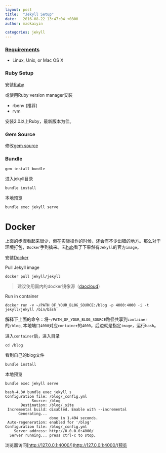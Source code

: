 ```yaml
---
layout: post
title:  "Jekyll Setup"
date:   2016-08-22 13:47:04 +0800
author: maokaiyin

categories: jekyll
---
```


### [Requirements](https://jekyllrb.com/docs/installation/)

* Linux, Unix, or Mac OS X

### Ruby Setup

安装[Ruby](https://www.ruby-lang.org/en/documentation/installation/)

或使用Ruby version manager安装

* rbenv (推荐)
* rvm

安装2.0以上Ruby，最新版本为佳。

### Gem Source
修改[gem source](https://ruby.taobao.org/)

### Bundle

	gem install bundle

进入jekyll目录

	bundle install

本地预览
	
	bundle exec jekyll serve


# Docker

上面的步骤看起来很少，但在实际操作的时候，还会有不少出错的地方。那么对于环境打包，`Docker`手到擒来。去[hub](hub.docker.com)看了下果然有`Jekyll`的官方`image`。

安装[Docker](https://www.docker.com/products/overview)

Pull Jekyll image

	docker pull jekyll/jekyll
	
> 建议使用国内的docker镜像源（[daocloud](https://get.daocloud.io/)）

Run in container

	docker run -v ~/PATH_OF_YOUR_BLOG_SOURCE:/blog -p 4000:4000 -i -t jekyll/jekyll /bin/bash

解释下上面的命令：将`~/PATH_OF_YOUR_BLOG_SOURCE`路径共享到`container`的`/blog`, 本地端口`4000`对应`container`的`4000`，后边就是指定`image`，运行`bash`。

进入`container`后，进入目录

	cd /blog

看到自己的blog文件

	bundle install
	
本地预览
	
	bundle exec jekyll serve
	

```
bash-4.3# bundle exec jekyll s
Configuration file: /blog/_config.yml
            Source: /blog
       Destination: /blog/_site
 Incremental build: disabled. Enable with --incremental
      Generating...
                    done in 1.494 seconds.
 Auto-regeneration: enabled for '/blog'
Configuration file: /blog/_config.yml
    Server address: http://0.0.0.0:4000/
  Server running... press ctrl-c to stop.
```

浏览器访问[http://127.0.0.1:4000/](http://127.0.0.1:4000/)预览
